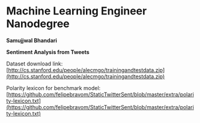 # Machine Learning Engineer Nanodegree
**Samujjwal Bhandari**

**Sentiment Analysis from Tweets**

Dataset download link: [http://cs.stanford.edu/people/alecmgo/trainingandtestdata.zip](http://cs.stanford.edu/people/alecmgo/trainingandtestdata.zip)

Polarity lexicon for benchmark model: [https://github.com/felipebravom/StaticTwitterSent/blob/master/extra/polarity-lexicon.txt](https://github.com/felipebravom/StaticTwitterSent/blob/master/extra/polarity-lexicon.txt)